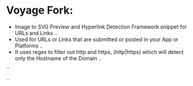 # Voyage Fork:
* Image to SVG Preview and Hyperlink Detection Framework snippet for URLs and Links ..
* Used for URLs or Links that are submitted or posted in your App or Platforms ..
* It uses regex to filter out http and https, (http|https) which will detect only the Hostname of the Domain ..

``
<?php
$_string = preg_match_all(regex,string,match);
switch(match[0]){
case("www.google.com):
//insert Google SVG Logo here..
break;
default:
//return NULL..
break;
}//
?>
``
